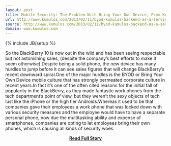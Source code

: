 ```yaml
---
layout: post
title: Mobile Security: The Problem With Bring Your Own Device, From Kumulos
url: http://www.kumulos.com/2013/02/11/byod-kumulos-backend-as-a-service/
source: http://www.kumulos.com/2013/02/11/byod-kumulos-backend-as-a-service/
domain: www.kumulos.com
---
```

{% include JB/setup %}<p>So the BlackBerry 10 is now out in the wild and has been seeing respectable but not astonishing sales, (despite the company’s best efforts to make it seem otherwise).Despite being a solid phone, the new device has many hurdles to jump before it can see sales figures that will change BlackBerry’s recent downward spiral.One of the major hurdles is the BYOD or Bring Your Own Device mobile culture that has strongly permeated corporate culture in recent years.In fact it’s one of the often cited reasons for the initial fall of popularity in the BlackBerry, as they made fantastic work phones from the tech department’s point of view, but they weren’t the sexy objects of tech lust like the iPhone or the high tier Androids.Whereas it used to be that companies gave their employees a work phone that was locked down with various security measures and the employee would have to have a separate personal phone, now due the multitasking ability and expense of smartphones, companies are opting to let employees bring their own phones, which is causing all kinds of security woes.</p>
<center><p><a href="http://www.kumulos.com/2013/02/11/byod-kumulos-backend-as-a-service/" style='padding:25px; font-sze:18px; font-weight: bold;'>Read Full Story</a></p></center>
